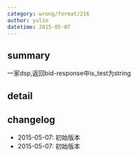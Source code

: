 ```yaml
---
category: wrong/format/216
author: yulin 
datetime: 2015-05-07
---
```


## summary

一家dsp,返回bid-response中is_test为string

## detail


## changelog

- 2015-05-07: 初始版本
- 2015-05-07: 初始版本